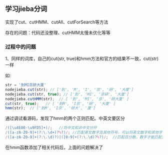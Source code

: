 ## 学习jieba分词

实现了cut、cutHMM、cutAll、cutForSearch等方法


存在的问题：代码还没整理、cutHMM太慢未优化等等


### 过程中的问题

1、同样的词库，自己的cut(str, true)和hmm方法和官方的结果不一致，cut(str)一样

如: 
```js
str = '到MI京研大厦'
nodejieba.cut(str); // ['到', 'M', 'I', '京', '研', '大厦']
nodejieba.cut(str, true); // ['到', 'MI', '京研', '大厦']
nodejieba.cutHMM(str);  // [ '到', 'MI', '京', '研大厦' ]
cut(str, true);   // [ '到M', 'I京', '研', '大厦' ]
hmm(str);  // ['到M', 'I京', '研大', '厦']
```

通过调试看源码，发现了hmm的两个正则匹配。中英文要区分
```js
/([\u4E00-\u9FD5]+)/;   //将中文和非中文分开
/([a-zA-Z0-9]+(?:\.\d+)?%?)/; //匹配英文数字及其他符号，可以将英文数字和其他字符分开，后面的%符号挺奇怪的，是想匹配百分数吗
/([a-zA-Z0-9]+(?:\.\d)?)|([0-9]+(?:\.\d)?%?)/;  //匹配百分数，数字才能匹配百分号
```
在hmm函数添加了相关代码后，上面的问题解决了


